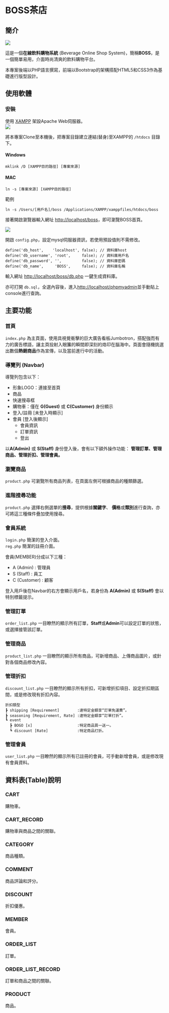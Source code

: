 # BOSS茶店
## 簡介

![](https://i.imgur.com/QeqNrjF.png)

這是一個**在線飲料購物系統** (Beverage Online Shop System)，簡稱**BOSS**，是一個簡單易用，介面時尚清爽的飲料購物平台。  

本專案後端以PHP語言撰寫，前端以Bootstrap的架構搭配HTML5和CSS3作為基礎進行版型設計。

## 使用軟體
### 安裝
使用 [XAMPP](https://www.apachefriends.org/d) 架設Apache Web伺服器。  
![](https://i.imgur.com/DGi0VUB.png)

將本專案Clone至本機後，把專案目錄建立連結(替身)至XAMPP的 `/htdocs` 目錄下。  
#### Windows
```
mklink /D [XAMPP目的路徑] [專案來源]
```
#### MAC
```
ln -s [專案來源] [XAMPP目的路徑]
```
範例
```
ln -s /Users/[用戶名]/boss /Applications/XAMPP/xamppfiles/htdocs/boss
```

接著開啟瀏覽器輸入網址 <http://localhost/boss>，即可瀏覽BOSS首頁。

![](https://i.imgur.com/vPQogHz.jpg)


開啟 `config.php`，設定mysql伺服器資訊，若使用預設值則不需修改。
```
define('db_host',    'localhost', false); // 資料庫host
define('db_username', 'root',     false); // 資料庫用戶名
define('db_password', '',         false); // 資料庫密碼
define('db_name',     'BOSS',     false); // 資料庫名稱
```
輸入網址 <http://localhost/boss/db.php> 一鍵生成資料庫。  

亦可打開 `db.sql`，全選內容後，進入<http://localhost/phpmyadmin>並手動貼上console進行查詢。

## 主要功能
### 首頁
`index.php` 為主頁面，使用具視覺衝擊的巨大廣告看板Jumbotron，搭配強而有力的廣告標語，讓主頁投射入眼簾的瞬間即深刻的烙印在腦海中。頁面會隨機挑選出數個**熱銷商品**作為宣傳，以及當前進行中的活動。

### 導覽列 (Navbar)
導覽列包含以下：
 - 形象LOGO：連接至首頁
 - 商品
 - 快速搜尋框
 - 購物車：僅在 **G(Guest)** 或 **C(Customer)** 身份顯示
 - 登入/註冊 [未登入時顯示]
 - 會員 [登入後顯示]
   - 會員資訊
   - 訂單資訊
   - 登出

以**A(Admin)** 或 **S(Staff)** 身份登入後，會有以下額外操作功能：
**管理訂單、管理商品、管理折扣、管理會員。**


### 瀏覽商品
`product.php` 可瀏覽所有商品列表，在頁面左側可根據商品的種類篩選。

### 進階搜尋功能
`product.php` 選擇右側選單的**搜尋**，提供根據**關鍵字**、 **價格**或**類別**進行查詢，亦可將這三種條件疊加使用搜尋。
### 會員系統
`login.php` 簡潔的登入介面。  
`reg.php`   簡潔的註冊介面。

會員(MEMBER)分成以下三種：
 - A (Admin) : 管理員
 - S (Staff) : 員工
 - C (Customer) : 顧客

登入用戶後在Navbar的右方會顯示用戶名，若身份為 **A(Admin)** 或 **S(Staff)** 會以特別標籤提示。

### 管理訂單
`order_list.php` 一目瞭然的顯示所有訂單，**Staff**或**Admin**可以設定訂單的狀態，或選擇接管該訂單。
### 管理商品
`product_list.php` 一目瞭然的顯示所有商品，可新增商品、上傳商品圖片，或針對各個商品修改內容。
### 管理折扣
`discount_list.php` 一目瞭然的顯示所有折扣，可新增折扣項目、設定折扣期區間，或是修改現有折扣內容。
```
折扣類型
┣ shipping [Requirement]        :達特定金額享“訂單免運費”。
┣ seasoning [Requirement, Rate] :達特定金額享“訂單打折”。
┗ event
  ┣ BOGO [x]                    :特定商品買一送一。
  ┗ discount [Rate]             :特定商品打折。
```
### 管理會員
`user_list.php` 一目瞭然的顯示所有已註冊的會員，可手動新增會員，或是修改現有會員資料。



## 資料表(Table)說明

### CART
購物車。
### CART_RECORD
購物車與商品之間的關聯。
### CATEGORY
商品種類。
### COMMENT
商品評論和評分。
### DISCOUNT
折扣優惠。
### MEMBER
會員。
### ORDER_LIST
訂單。
### ORDER_LIST_RECORD
訂單和商品之間的關聯。
### PRODUCT
商品。
